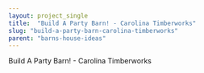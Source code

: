 ```yaml
---
layout: project_single
title:  "Build A Party Barn! - Carolina Timberworks"
slug: "build-a-party-barn-carolina-timberworks"
parent: "barns-house-ideas"
---
```

Build A Party Barn! - Carolina Timberworks
